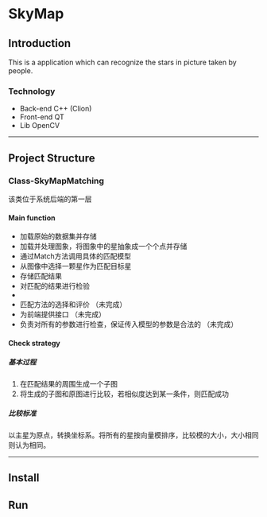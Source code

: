 # SkyMap

## Introduction
This is a application which can recognize the stars
in picture taken by people. 

### Technology
- Back-end
C++ (Clion)
- Front-end
QT
- Lib
OpenCV

------------------------
## Project Structure
### Class-SkyMapMatching
该类位于系统后端的第一层
#### Main function
- 加载原始的数据集并存储
- 加载并处理图象，将图象中的星抽象成一个个点并存储
- 通过Match方法调用具体的匹配模型
- 从图像中选择一颗星作为匹配目标星
- 存储匹配结果
- 对匹配的结果进行检验
- <br>
- 匹配方法的选择和评价 （未完成）
- 为前端提供接口 （未完成）
- 负责对所有的参数进行检查，保证传入模型的参数是合法的 （未完成）
#### Check strategy
##### 基本过程
1. 在匹配结果的周围生成一个子图
2. 将生成的子图和原图进行比较，若相似度达到某一条件，则匹配成功
##### 比较标准
以主星为原点，转换坐标系。将所有的星按向量模排序，比较模的大小，大小相同则认为相同。

--------------------------
## Install

## Run




